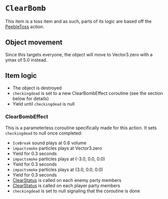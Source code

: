 # `ClearBomb`
This item is a toss item and as such, parts of its logic are based off the [PeebleToss](../Skills/PeebleToss.md) action.

## Object movement
Since this targets everyone, the object will move to Vector3.zero with a ymax of 5.0 instead.

## Item logic

- The object is destroyed
- `checkingdead` is set to a new ClearBombEffect coroutine (see the section below for details)
- Yield until `checkingdead` is null

### ClearBombEffect
This is a parameterless coroutine specifically made for this action. It sets `checkingdead` to null once completed:

- `IceBreak` sound plays at 0.6 volume
- `impactsmoke` particles plays at Vector3.zero
- Yield for 0.3 seconds
- `impactsmoke` particles plays at (-3.0, 0.0, 0.0)
- Yield for 0.3 seconds
- `impactsmoke` particles plays at (3.0, 0.0, 0.0)
- Yield for 0.3 seconds
- [ClearStatus](../../Actors%20states/Conditions%20methods/ClearStatus.md) is called on each enemy party members
- [ClearStatus](../../Actors%20states/Conditions%20methods/ClearStatus.md) is called on each player party members
- `checkingdead` is set to null signaling that the coroutine is done
